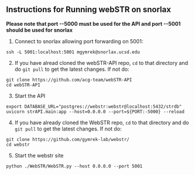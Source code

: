 ## Instructions for Running webSTR on snorlax

**Please note that port --5000 must be used for the API and port --5001 should be used for snorlax**

1. Connect to snorlax allowing port forwarding on 5001:

```
ssh -L 5001:localhost:5001 mgymrek@snorlax.ucsd.edu
```

2. If you have alread cloned the webSTR-API repo, `cd` to that directory and do `git pull` to get the latest changes. If not do:

```
git clone https://github.com/acg-team/webSTR-API
cd webSTR-API
```

3. Start the API

```
export DATABASE_URL="postgres://webstr:webstr@localhost:5432/strdb"
uvicorn strAPI.main:app --host=0.0.0.0 --port=${PORT:-5000} --reload
```

4. If you have already cloned the WebSTR repo, `cd` to that directory and do `git pull` to get the latest changes. If not do:

```
git clone https://github.com/gymrek-lab/webstr/
cd webstr
```

5.   Start the webstr site

```
python ./WebSTR/WebSTR.py --host 0.0.0.0 --port 5001
```
